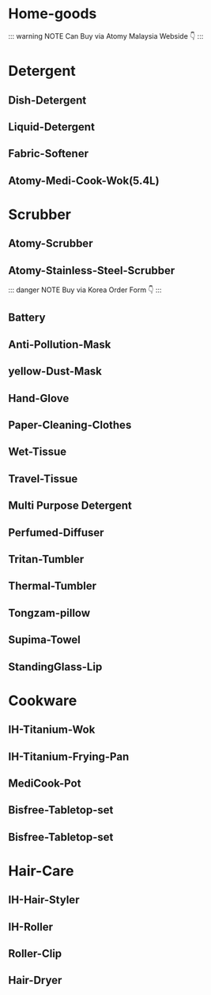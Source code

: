 # Home-goods

::: warning NOTE
Can Buy via Atomy Malaysia Webside 👇
:::

# Detergent

## Dish-Detergent
## Liquid-Detergent
## Fabric-Softener
## Atomy-Medi-Cook-Wok(5.4L)

# Scrubber

## Atomy-Scrubber
## Atomy-Stainless-Steel-Scrubber

::: danger NOTE
Buy via Korea Order Form 👇
:::

## Battery
## Anti-Pollution-Mask
## yellow-Dust-Mask
## Hand-Glove
## Paper-Cleaning-Clothes
## Wet-Tissue
## Travel-Tissue
## Multi Purpose Detergent
## Perfumed-Diffuser
## Tritan-Tumbler
## Thermal-Tumbler
## Tongzam-pillow
## Supima-Towel
## StandingGlass-Lip

# Cookware

## IH-Titanium-Wok
## IH-Titanium-Frying-Pan
## MediCook-Pot
## Bisfree-Tabletop-set
## Bisfree-Tabletop-set

# Hair-Care

## IH-Hair-Styler
## IH-Roller
## Roller-Clip
## Hair-Dryer




